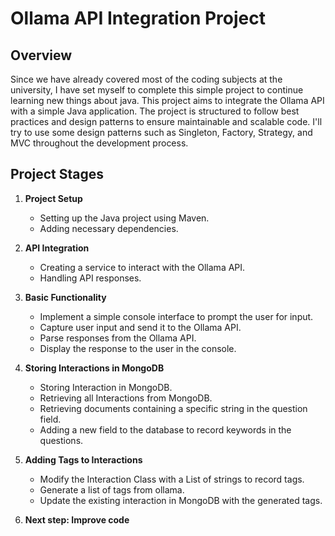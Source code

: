 # Ollama API Integration Project

## Overview

Since we have already covered most of the coding subjects at the university, I have set myself to complete this simple project to continue learning new things about java. 
This project aims to integrate the Ollama API with a simple Java application. 
The project is structured to follow best practices and design patterns to ensure maintainable and scalable code. 
I'll try to use some design patterns such as Singleton, Factory, Strategy, and MVC throughout the development process.

## Project Stages

1. **Project Setup**
    - Setting up the Java project using Maven.
    - Adding necessary dependencies.

2. **API Integration**
    - Creating a service to interact with the Ollama API.
    - Handling API responses.

3. **Basic Functionality**
   -  Implement a simple console interface to prompt the user for input.
   -  Capture user input and send it to the Ollama API.
   -  Parse responses from the Ollama API.
   -  Display the response to the user in the console.
4. **Storing Interactions in MongoDB**
   - Storing Interaction in MongoDB.
   - Retrieving all Interactions from MongoDB.
   - Retrieving documents containing a specific string in the question field.
   - Adding a new field to the database to record keywords in the questions.
5. **Adding Tags to Interactions**
   - Modify the Interaction Class with a List of strings to record tags.
   - Generate a list of tags from ollama.
   - Update the existing interaction in MongoDB with the generated tags.
6. **Next step: Improve code**

